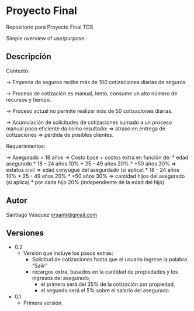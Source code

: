 # Proyecto Final
Repositorio para Proyecto Final TDS 

Simple overview of use/purpose.

## Descripción

Contexto:

-> Empresa de seguros recibe más de 100 cotizaciones diarias de seguros.

-> Proceso de cotización es manual, lento, consume un alto número de recursos y tiempo.

-> Proceso actual no permite realizar más de 50 cotizaciones diarias.

-> Acumulación de solicitudes de cotizaciones sumado a un proceso manual poco eficiente da como resultado:
	=> atraso en entrega de cotizaciones
	=> pérdida de posibles clientes.

Requerimientos:

-> Asegurado > 18 años
-> Costo base + costos extra en función de:
	* edad asegurado
		* 18 - 24 años 10%
		* 25 - 49 años 20%
		* +50 años 30%
	=> estatus civil
	=> edad conyugue del asegurdado (si aplica)
		* 18 - 24 años 10%
		* 25 - 49 años 20%
		* +50 años 30%
	=> cantidad hijos del asegurado (si aplica)
		* por cada hijo 20% (independiente de la edad del hijo)

## Autor

Santiago Vásquez
vrsanti@gmail.com

## Versiones

* 0.2
    * Versión que incluye los pasos extras:
      - Solicitud de cotizaciones hasta que el usuario ingrese la palabra “Salir”
      - recargos extra, basados en la cantidad de propiedades y los ingresos del asegurado,
          - el primero será del 35% de la cotización por propiedad,
          - el segundo será el 5% sobre el salario del asegurado.
* 0.1
    * Primera versión.
